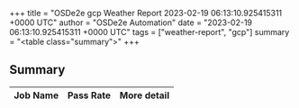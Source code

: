 +++
title = "OSDe2e gcp Weather Report 2023-02-19 06:13:10.925415311 +0000 UTC"
author = "OSDe2e Automation"
date = "2023-02-19 06:13:10.925415311 +0000 UTC"
tags = ["weather-report", "gcp"]
summary = "<table class=\"summary\"></table>"
+++
## Summary

| Job Name | Pass Rate | More detail |
|----------|-----------|-------------|




